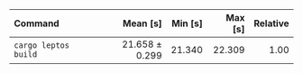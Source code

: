 | Command | Mean [s] | Min [s] | Max [s] | Relative |
|:---|---:|---:|---:|---:|
| `cargo leptos build` | 21.658 ± 0.299 | 21.340 | 22.309 | 1.00 |
